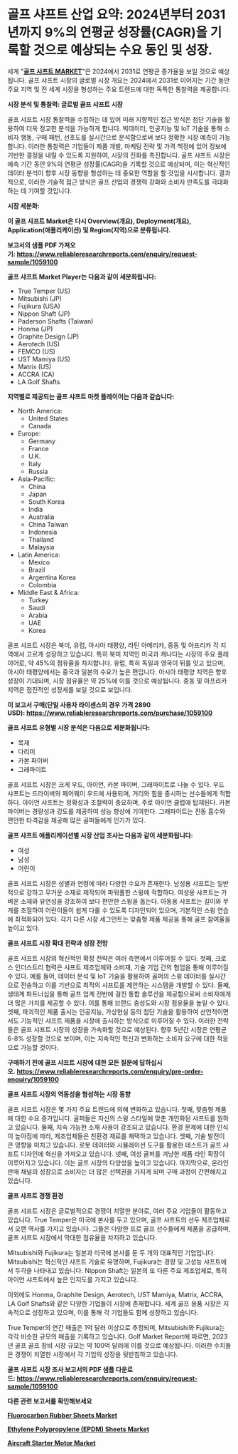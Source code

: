 <p><h1>골프 샤프트 산업 요약: 2024년부터 2031년까지 9%의 연평균 성장률(CAGR)을 기록할 것으로 예상되는 수요 동인 및 성장.</h1></p><p>세계 "<strong><a href="https://www.reliableresearchreports.com/golf-shaft-r1059100?utm_campaign=105&utm_medium=8&utm_source=Github&utm_content=ia&utm_term=28122024&utm_id=golf-shaft">골프 샤프트 MARKET</a></strong>"은 2024에서 2031로 연평균 증가율을 보일 것으로 예상됩니다. 골프 샤프트 시장의 글로벌 시장 개요는 2024에서 2031로 이어지는 기간 동안 주요 지역 및 전 세계 시장을 형성하는 주요 트렌드에 대한 독특한 통찰력을 제공합니다.</p>
<p><strong>시장 분석 및 통찰력: 글로벌 골프 샤프트 시장</strong></p>
<p><p>골프 샤프트 시장 통찰력을 수집하는 데 있어 미래 지향적인 접근 방식은 첨단 기술을 활용하여 더욱 정교한 분석을 가능하게 합니다. 빅데이터, 인공지능 및 IoT 기술을 통해 소비자 행동, 구매 패턴, 선호도를 실시간으로 분석함으로써 보다 정확한 시장 예측이 가능합니다. 이러한 통찰력은 기업들이 제품 개발, 마케팅 전략 및 가격 책정에 있어 정보에 기반한 결정을 내릴 수 있도록 지원하여, 시장의 진화를 촉진합니다. 골프 샤프트 시장은 예측 기간 동안 9%의 연평균 성장률(CAGR)을 기록할 것으로 예상되며, 이는 혁신적인 데이터 분석이 향후 시장 동향을 형성하는 데 중요한 역할을 할 것임을 시사합니다. 결과적으로, 이러한 기술적 접근 방식은 골프 산업의 경쟁력 강화와 소비자 만족도를 극대화하는 데 기여할 것입니다.</p><a href="%7CAUTHORITHY_DOMAIN_URL%7C?utm_campaign=105&utm_medium=8&utm_source=Github&utm_content=ia&utm_term=28122024&utm_id=golf-shaft"></a></p>
<p><strong>시장 세분화:</strong></p>
<p><strong>이 골프 샤프트 Market은 다시 Overview(개요), Deployment(개요), Application(애플리케이션) 및 Region(지역)으로 분류됩니다.</strong></p>
<p><strong>보고서의 샘플 PDF 가져오기:&nbsp;<a href="https://www.reliableresearchreports.com/enquiry/request-sample/1059100?utm_campaign=105&utm_medium=8&utm_source=Github&utm_content=ia&utm_term=28122024&utm_id=golf-shaft">https://www.reliableresearchreports.com/enquiry/request-sample/1059100</a></strong><strong></strong></p>
<p><strong>골프 샤프트 Market Player는 다음과 같이 세분화됩니다:</strong></p>
<p><ul><li>True Temper (US)</li><li>Mitsubishi (JP)</li><li>Fujikura (USA)</li><li>Nippon Shaft (JP)</li><li>Paderson Shafts (Taiwan)</li><li>Honma (JP)</li><li>Graphite Design (JP)</li><li>Aerotech (US)</li><li>FEMCO (US)</li><li>UST Mamiya (US)</li><li>Matrix (US)</li><li>ACCRA (CA)</li><li>LA Golf Shafts</li></ul></p>
<p><strong>지역별로 제공되는 골프 샤프트 마켓 플레이어는 다음과 같습니다:</strong></p>
<p><ul>
    <li>
        North America:
        <ul>
            <li>United States</li>
            <li>Canada</li>
        </ul>
    </li>
    <li>
        Europe:
        <ul>
            <li>Germany</li>
            <li>France</li>
            <li>U.K.</li>
            <li>Italy</li>
            <li>Russia</li>
        </ul>
    </li>
    <li>
        Asia-Pacific:
        <ul>
            <li>China</li>
            <li>Japan</li>
            <li>South Korea</li>
            <li>India</li>
            <li>Australia</li>
            <li>China Taiwan</li>
            <li>Indonesia</li>
            <li>Thailand</li>
            <li>Malaysia</li>
        </ul>
    </li>
    <li>
        Latin America:
        <ul>
            <li>Mexico</li>
            <li>Brazil</li>
            <li>Argentina Korea</li>
            <li>Colombia</li>
        </ul>
    </li>
    <li>
        Middle East & Africa:
        <ul>
            <li>Turkey</li>
            <li>Saudi</li>
            <li>Arabia</li>
            <li>UAE</li>
            <li>Korea</li>
        </ul>
    </li>
    </ul></p>
<p><p>골프 샤프트 시장은 북미, 유럽, 아시아 태평양, 라틴 아메리카, 중동 및 아프리카 각 지역에서 고르게 성장하고 있습니다. 특히 북미 지역인 미국과 캐나다는 시장의 주요 플레이어로, 약 45%의 점유율을 차지합니다. 유럽, 특히 독일과 영국이 뒤를 잇고 있으며, 아시아 태평양에서는 중국과 일본의 수요가 높은 편입니다. 아시아 태평양 지역은 향후 성장이 기대되며, 시장 점유율은 약 25%에 이를 것으로 예상됩니다. 중동 및 아프리카 지역은 점진적인 성장세를 보일 것으로 보입니다.</p></p>
<p><strong>이 보고서 구매(단일 사용자 라이센스의 경우 가격 2890 USD):&nbsp;<a href="https://www.reliableresearchreports.com/purchase/1059100?utm_campaign=105&utm_medium=8&utm_source=Github&utm_content=ia&utm_term=28122024&utm_id=golf-shaft">https://www.reliableresearchreports.com/purchase/1059100</a></strong></p>
<p><strong>골프 샤프트 유형별 시장 분석은 다음으로 세분화됩니다:</strong></p>
<p><ul><li>목재</li><li>다리미</li><li>카본 파이버</li><li>그래파이트</li></ul></p>
<p><p>골프 샤프트 시장은 크게 우드, 아이언, 카본 파이버, 그래파이트로 나눌 수 있다. 우드 샤프트는 드라이버와 페어웨이 우드에 사용되며, 거리와 힘을 중시하는 선수들에게 적합하다. 아이언 샤프트는 정확성과 조절력이 중요하며, 주로 아이언 클럽에 탑재된다. 카본 파이버는 경량성과 강도를 제공하여 성능 향상에 기여한다. 그래파이트는 진동 흡수와 편안한 타격감을 제공해 많은 골퍼들에게 인기가 있다.</p></p>
<p><strong>골프 샤프트 애플리케이션별 시장 산업 조사는 다음과 같이 세분화됩니다:</strong></p>
<p><ul><li>여성</li><li>남성</li><li>어린이</li></ul></p>
<p><p>골프 샤프트 시장은 성별과 연령에 따라 다양한 수요가 존재한다. 남성용 샤프트는 일반적으로 강하고 무거운 소재로 제작되어 파워풀한 스윙에 적합하다. 여성용 샤프트는 가벼운 소재와 유연성을 강조하여 보다 편안한 스윙을 돕는다. 아동용 샤프트는 길이와 무게를 조절하여 어린이들이 쉽게 다룰 수 있도록 디자인되어 있으며, 기본적인 스윙 연습에 최적화되어 있다. 각기 다른 시장 세그먼트는 맞춤형 제품 제공을 통해 골프 참여율을 높이고 있다.</p></p>
<p><strong>골프 샤프트 시장 확대 전략과 성장 전망</strong></p>
<p><p>골프 샤프트 시장의 혁신적인 확장 전략은 여러 측면에서 이루어질 수 있다. 첫째, 크로스 인더스트리 협력은 샤프트 제조업체와 소비재, 기술 기업 간의 협업을 통해 이루어질 수 있다. 예를 들어, 데이터 분석 및 IoT 기술을 활용하여 골퍼의 스윙 데이터를 실시간으로 전송하고 이를 기반으로 최적의 샤프트를 제안하는 시스템을 개발할 수 있다. 둘째, 생태계 파트너십을 통해 골프 업계 전반에 걸친 통합 솔루션을 제공함으로써 소비자에게 더 많은 가치를 제공할 수 있다. 이를 통해 브랜드 충성도와 시장 점유율을 높일 수 있다. 셋째, 파괴적인 제품 출시는 인공지능, 가상현실 등의 첨단 기술을 활용하여 선언적이면서도 기능적인 샤프트 제품을 시장에 출시하는 방식으로 이루어질 수 있다. 이러한 전략들은 골프 샤프트 시장의 성장을 가속화할 것으로 예상된다. 향후 5년간 시장은 연평균 6-8% 성장할 것으로 보이며, 이는 지속적인 혁신과 변화하는 소비자 요구에 대한 적응으로 가능할 것이다.</p></p>
<p><strong>구매하기 전에 골프 샤프트 시장에 대한 모든 질문에 답하십시오.&nbsp;<a href="https://www.reliableresearchreports.com/enquiry/pre-order-enquiry/1059100?utm_campaign=105&utm_medium=8&utm_source=Github&utm_content=ia&utm_term=28122024&utm_id=golf-shaft">https://www.reliableresearchreports.com/enquiry/pre-order-enquiry/1059100</a></strong><strong></strong></p>
<p><strong>골프 샤프트 시장의 역동성을 형성하는 시장 동향</strong></p>
<p><p>골프 샤프트 시장은 몇 가지 주요 트렌드에 의해 변화하고 있습니다. 첫째, 맞춤형 제품에 대한 수요 증가입니다. 골퍼들은 자신의 스윙 스타일에 맞춘 개인화된 샤프트를 원하고 있습니다. 둘째, 지속 가능한 소재 사용이 강조되고 있습니다. 환경 문제에 대한 인식이 높아짐에 따라, 제조업체들은 친환경 재료를 채택하고 있습니다. 셋째, 기술 발전이 큰 영향을 미치고 있습니다. 로봇 데이터와 시뮬레이션 도구를 활용한 테스트가 골프 샤프트 디자인에 혁신을 가져오고 있습니다. 넷째, 여성 골퍼를 겨냥한 제품 라인 확장이 이루어지고 있습니다. 이는 골프 시장의 다양성을 높이고 있습니다. 마지막으로, 온라인 판매 채널의 성장으로 소비자는 더 많은 선택권을 가지게 되며 구매 과정이 간편해지고 있습니다.</p></p>
<p><strong>골프 샤프트 경쟁 환경</strong></p>
<p><p>골프 샤프트 시장은 글로벌적으로 경쟁이 치열한 분야로, 여러 주요 기업들이 활동하고 있습니다. True Temper은 미국에 본사를 두고 있으며, 골프 샤프트의 선두 제조업체로서 오랜 역사를 가지고 있습니다. 그들은 다양한 프로 골프 선수들에게 제품을 공급하며, 골프 샤프트 시장에서 막대한 점유율을 차지하고 있습니다.</p><p>Mitsubishi와 Fujikura는 일본과 미국에 본사를 둔 두 개의 대표적인 기업입니다. Mitsubishi는 혁신적인 샤프트 기술로 유명하며, Fujikura는 경량 및 고성능 샤프트에서 두각을 나타내고 있습니다. Nippon Shaft는 일본의 또 다른 주요 제조업체로, 특히 아이언 샤프트에서 높은 인지도를 가지고 있습니다.</p><p>이외에도 Honma, Graphite Design, Aerotech, UST Mamiya, Matrix, ACCRA, LA Golf Shafts와 같은 다양한 기업들이 시장에 존재합니다. 세계 골프 용품 시장은 지속적으로 성장하고 있으며, 이를 통해 각 기업들도 함께 성장하고 있습니다.</p><p>True Temper의 연간 매출은 1억 달러 이상으로 추정되며, Mitsubishi와 Fujikura는 각각 비슷한 규모의 매출을 기록하고 있습니다. Golf Market Report에 따르면, 2023년 골프 골프 장비 시장 규모는 약 100억 달러에 이를 것으로 예상됩니다. 이러한 수치들은 경쟁이 치열한 시장에서 각 기업의 성장을 뒷받침하고 있습니다.</p></p>
<p><strong>골프 샤프트 시장 조사 보고서의 PDF 샘플 다운로드:&nbsp;<a href="https://www.reliableresearchreports.com/enquiry/request-sample/1059100?utm_campaign=105&utm_medium=8&utm_source=Github&utm_content=ia&utm_term=28122024&utm_id=golf-shaft">https://www.reliableresearchreports.com/enquiry/request-sample/1059100</a></strong></p>
<p><strong></strong></p>
<p><strong></strong></p>
<p><strong></strong></p>
<p><strong></strong></p>
<p><strong>다른 관련 보고서를 확인해보세요</strong></p>
<p><strong><p><a href="https://github.com/DianaWilson796/Market-Research-Report-List-1/blob/main/fluorocarbon-rubber-sheets-market.md?utm_campaign=105&utm_medium=8&utm_source=Github&utm_content=ia&utm_term=28122024&utm_id=golf-shaft">Fluorocarbon Rubber Sheets Market</a></p><p><a href="https://github.com/maclarensidney/Market-Research-Report-List-1/blob/main/ethylene-polypropylene-epdm-sheets-market.md?utm_campaign=105&utm_medium=8&utm_source=Github&utm_content=ia&utm_term=28122024&utm_id=golf-shaft">Ethylene Polypropylene (EPDM) Sheets Market</a></p><p><a href="https://github.com/joannesouthgate/Market-Research-Report-List-5/blob/main/aircraft-starter-motor-market.md?utm_campaign=105&utm_medium=8&utm_source=Github&utm_content=ia&utm_term=28122024&utm_id=golf-shaft">Aircraft Starter Motor Market</a></p></strong></p>
